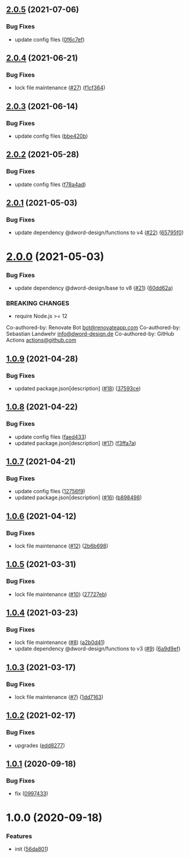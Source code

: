## [2.0.5](https://github.com/dword-design/firebase-functions-chargebee/compare/v2.0.4...v2.0.5) (2021-07-06)


### Bug Fixes

* update config files ([0f6c7ef](https://github.com/dword-design/firebase-functions-chargebee/commit/0f6c7efd000c40cce6b98488c5ad853e59c6fa9c))

## [2.0.4](https://github.com/dword-design/firebase-functions-chargebee/compare/v2.0.3...v2.0.4) (2021-06-21)


### Bug Fixes

* lock file maintenance ([#27](https://github.com/dword-design/firebase-functions-chargebee/issues/27)) ([f1cf364](https://github.com/dword-design/firebase-functions-chargebee/commit/f1cf364ac84c54d7c99df2f819d9dcfbe059bb58))

## [2.0.3](https://github.com/dword-design/firebase-functions-chargebee/compare/v2.0.2...v2.0.3) (2021-06-14)


### Bug Fixes

* update config files ([bbe420b](https://github.com/dword-design/firebase-functions-chargebee/commit/bbe420b6f44a82c0e180460623808b41f7f94675))

## [2.0.2](https://github.com/dword-design/firebase-functions-chargebee/compare/v2.0.1...v2.0.2) (2021-05-28)


### Bug Fixes

* update config files ([f78a4ad](https://github.com/dword-design/firebase-functions-chargebee/commit/f78a4ad8bb70c13c63250a0e260cb3e748750470))

## [2.0.1](https://github.com/dword-design/firebase-functions-chargebee/compare/v2.0.0...v2.0.1) (2021-05-03)


### Bug Fixes

* update dependency @dword-design/functions to v4 ([#22](https://github.com/dword-design/firebase-functions-chargebee/issues/22)) ([65795f0](https://github.com/dword-design/firebase-functions-chargebee/commit/65795f01e56f448cc75e6f93413bb0e907890b9d))

# [2.0.0](https://github.com/dword-design/firebase-functions-chargebee/compare/v1.0.9...v2.0.0) (2021-05-03)


### Bug Fixes

* update dependency @dword-design/base to v8 ([#21](https://github.com/dword-design/firebase-functions-chargebee/issues/21)) ([60dd62a](https://github.com/dword-design/firebase-functions-chargebee/commit/60dd62a4204039fc1f64fd3e35a82bd25d70c3ec))


### BREAKING CHANGES

* require Node.js >= 12

Co-authored-by: Renovate Bot <bot@renovateapp.com>
Co-authored-by: Sebastian Landwehr <info@dword-design.de>
Co-authored-by: GitHub Actions <actions@github.com>

## [1.0.9](https://github.com/dword-design/firebase-functions-chargebee/compare/v1.0.8...v1.0.9) (2021-04-28)


### Bug Fixes

* updated package.json[description] ([#18](https://github.com/dword-design/firebase-functions-chargebee/issues/18)) ([37593ce](https://github.com/dword-design/firebase-functions-chargebee/commit/37593ce637d9dee018e7310f692c8d5ef1c9d4ed))

## [1.0.8](https://github.com/dword-design/firebase-functions-chargebee/compare/v1.0.7...v1.0.8) (2021-04-22)


### Bug Fixes

* update config files ([faed433](https://github.com/dword-design/firebase-functions-chargebee/commit/faed433c9bfdee13320752b51d0c6eae316239e9))
* updated package.json[description] ([#17](https://github.com/dword-design/firebase-functions-chargebee/issues/17)) ([f3ffa7a](https://github.com/dword-design/firebase-functions-chargebee/commit/f3ffa7a65c05eeb7527605b30fe4f7dc33d158f5))

## [1.0.7](https://github.com/dword-design/firebase-functions-chargebee/compare/v1.0.6...v1.0.7) (2021-04-21)


### Bug Fixes

* update config files ([12756f9](https://github.com/dword-design/firebase-functions-chargebee/commit/12756f955aa32ff37e9f1447f3ff86530a8c2b64))
* updated package.json[description] ([#16](https://github.com/dword-design/firebase-functions-chargebee/issues/16)) ([b898498](https://github.com/dword-design/firebase-functions-chargebee/commit/b89849860dfd4bc0547bc6af301eb673fcc6f9be))

## [1.0.6](https://github.com/dword-design/firebase-functions-chargebee/compare/v1.0.5...v1.0.6) (2021-04-12)


### Bug Fixes

* lock file maintenance ([#12](https://github.com/dword-design/firebase-functions-chargebee/issues/12)) ([2b6b698](https://github.com/dword-design/firebase-functions-chargebee/commit/2b6b69817f032d044083d19ad73f206c05cf88b8))

## [1.0.5](https://github.com/dword-design/firebase-functions-chargebee/compare/v1.0.4...v1.0.5) (2021-03-31)


### Bug Fixes

* lock file maintenance ([#10](https://github.com/dword-design/firebase-functions-chargebee/issues/10)) ([27727eb](https://github.com/dword-design/firebase-functions-chargebee/commit/27727ebfeef7acb8877120d1476836b3e73b9fad))

## [1.0.4](https://github.com/dword-design/firebase-functions-chargebee/compare/v1.0.3...v1.0.4) (2021-03-23)


### Bug Fixes

* lock file maintenance ([#8](https://github.com/dword-design/firebase-functions-chargebee/issues/8)) ([a2b0d41](https://github.com/dword-design/firebase-functions-chargebee/commit/a2b0d41fcb89cd3bda0642466e469f48ab7f842f))
* update dependency @dword-design/functions to v3 ([#9](https://github.com/dword-design/firebase-functions-chargebee/issues/9)) ([6a9d9ef](https://github.com/dword-design/firebase-functions-chargebee/commit/6a9d9efc0441df177b253bbc0f2c96ef302dabed))

## [1.0.3](https://github.com/dword-design/firebase-functions-chargebee/compare/v1.0.2...v1.0.3) (2021-03-17)


### Bug Fixes

* lock file maintenance ([#7](https://github.com/dword-design/firebase-functions-chargebee/issues/7)) ([1dd7163](https://github.com/dword-design/firebase-functions-chargebee/commit/1dd7163db30c4426e24e01808df808138df65753))

## [1.0.2](https://github.com/dword-design/firebase-functions-chargebee/compare/v1.0.1...v1.0.2) (2021-02-17)


### Bug Fixes

* upgrades ([edd8277](https://github.com/dword-design/firebase-functions-chargebee/commit/edd8277716e409ba3286fcbcd5db0345c456c259))

## [1.0.1](https://github.com/dword-design/firebase-functions-chargebee/compare/v1.0.0...v1.0.1) (2020-09-18)


### Bug Fixes

* fix ([0997433](https://github.com/dword-design/firebase-functions-chargebee/commit/09974339956b9dd792f76395b0a61909c56d56dd))

# 1.0.0 (2020-09-18)


### Features

* init ([56da801](https://github.com/dword-design/firebase-functions-chargebee/commit/56da8018af2fbfa90bef7bec7c3e613072c646b0))
